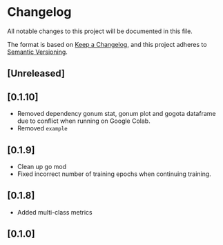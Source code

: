 # Changelog

All notable changes to this project will be documented in this file.

The format is based on [Keep a Changelog](https://keepachangelog.com/en/1.0.0/),
and this project adheres to [Semantic Versioning](https://semver.org/spec/v2.0.0.html).

## [Unreleased]

## [0.1.10]
- Removed dependency gonum stat, gonum plot and gogota dataframe due to conflict when running on Google Colab. 
- Removed `example`

## [0.1.9]
- Clean up go mod
- Fixed incorrect number of training epochs when continuing training.

## [0.1.8]
- Added multi-class metrics

## [0.1.0]

[#1]: https://github.com/sugarme/lab/issues/1
